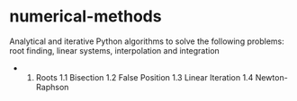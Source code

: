 # numerical-methods
Analytical and iterative Python algorithms to solve the following problems: root finding, linear systems, interpolation and integration

- 1. Roots
1.1 Bisection
1.2 False Position
1.3 Linear Iteration
1.4 Newton-Raphson
